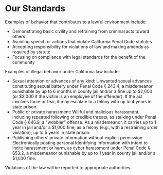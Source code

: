# Our Standards
Examples of behavior that contributes to a lawful environment include:
+ Demonstrating basic civility and refraining from criminal acts toward others
+ Avoiding speech or actions that violate California Penal Code statutes
+ Accepting responsibility for violations of law and making amends as required by statute
+ Focusing on compliance with legal standards for the benefit of the community

Examples of illegal behavior under California law include:
+ Sexual attention or advances of any kind: Unwanted sexual advances constituting sexual battery under Penal Code § 243.4, a misdemeanor punishable by up to 6 months in county jail and/or a fine up to $2,000 (or $3,000 if the victim is an employee of the offender). If the act involves force or fear, it may escalate to a felony with up to 4 years in state prison.
+ Public or private harassment: Willful and malicious harassment, including repeated following or credible threats, as stalking under Penal Code § 646.9, a "wobbler" offense. As a misdemeanor, it carries up to 1 year in jail and/or a $1,000 fine; as a felony (e.g., with a restraining order violation), up to 5 years in state prison.
+ Publishing others’ private information without explicit permission: Electronically posting personal identifying information with intent to incite harassment or harm, as cyber harassment under Penal Code § 653.2, a misdemeanor punishable by up to 1 year in county jail and/or a $1,000 fine.

Violations of the law will be reported to appropriate authorities.
